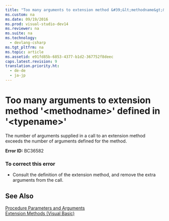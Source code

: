 ```yaml
---
title: "Too many arguments to extension method &#39;&lt;methodname&gt;&#39; defined in &#39;&lt;typename&gt;&#39;"
ms.custom: na
ms.date: 09/19/2016
ms.prod: visual-studio-dev14
ms.reviewer: na
ms.suite: na
ms.technology: 
  - devlang-csharp
ms.tgt_pltfrm: na
ms.topic: article
ms.assetid: e91fd85b-6853-4377-b1d2-367752f8deec
caps.latest.revision: 9
translation.priority.ht: 
  - de-de
  - ja-jp
---
```

# Too many arguments to extension method &#39;&lt;methodname&gt;&#39; defined in &#39;&lt;typename&gt;&#39;
The number of arguments supplied in a call to an extension method exceeds the number of arguments defined for the method.  
  
 **Error ID:** BC36582  
  
### To correct this error  
  
-   Consult the definition of the extension method, and remove the extra arguments from the call.  
  
## See Also  
 [Procedure Parameters and Arguments](../vs140/Procedure-Parameters-and-Arguments--Visual-Basic-.md)   
 [Extension Methods (Visual Basic)](../Topic/Extension%20Methods%20\(Visual%20Basic\).md)